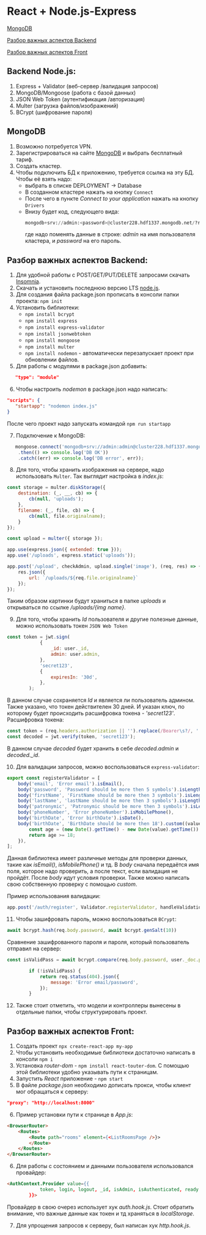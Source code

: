 # React + Node.js-Express
 
[MongoDB](#head11)

[Разбор важных аспектов Backend](#head22) 

[Разбор важных аспектов Front](#head33) 

## Backend Node.js: 
1. Express + Validator (веб-сервер /валидация запросов)
2. MongoDB/Mongoose (работа с базой данных)
3. JSON Web Token (аутентификация /авторизация)
4. Multer (загрузка файлов/изображений)
5. BCrypt (шифрование пароля)
   
<a name="head11"><h2>MongoDB</h2></a>

1. Возможно потребуется VPN.
2. Зарегистрироваться на сайте [MongoDB](https://www.mongodb.com/) и выбрать бесплатный тариф.
3. Создать кластер.
4. Чтобы подключить БД к приложению, требуется ссылка на эту БД. Чтобы её взять надо:
   - выбрать в списке DEPLOYMENT -> Database
   - В созданном кластере нажать на кнопку `Connect`
   - После чего в пункте *Connect to your application* нажать на кнопку `Drivers`
   - Внизу будет код, следующего вида:
      ```python
      mongodb+srv://admin:<password>@cluster228.hdf1337.mongodb.net/?retryWrites=true&w=majority
      ```
      где надо поменять данные в строке: *admin* на имя пользователя кластера, и *password* на его пароль.

<a name="head22"><h2>Разбор важных аспектов Backend:</h2></a>

1. Для удобной работы с POST/GET/PUT/DELETE запросами скачать [Insomnia](insomnia).
2. Скачать и установить последнюю версию LTS [node.js](https://nodejs.org/en).
3. Для создания файла package.json прописать в консоли папки проекта: `npm init`
4. Установить библиотеки:
   - `npm install bcrypt`
   - `npm install express`
   - `npm install express-validator`
   - `npm install jsonwebtoken`
   - `npm install mongoose`
   - `npm install multer`
   - `npm install nodemon` - автоматически перезапускает проект при обновлении файлов. 
5. Для работы с модулями в package.json добавить:
```json
   "type": "module"
  ``` 
6. Чтобы настроить *nodemon* в package.json надо написать:
```json
"scripts": {
   "startapp": "nodemon index.js"
}
```
   После чего проект надо запускать командой `npm run startapp`
   
7. Подключение к MongoDB:
```javascript
   mongoose.connect('mongodb+srv://admin:admin@cluster228.hdf1337.mongodb.net/blog?retryWrites=true&w=majority')
    .then(() => console.log('DB OK'))
    .catch((err) => console.log('DB error', err));
```

8. Для того, чтобы хранить изображения на сервере, надо использовать `Multer`. Так выглядит настройка в *index.js*:
```javascript
const storage = multer.diskStorage({
    destination: (_, __, cb) => {
        cb(null, 'uploads');
    },
    filename: (_, file, cb) => {
        cb(null, file.originalname);
    }
});

const upload = multer({ storage });

app.use(express.json({ extended: true }));
app.use('/uploads', express.static('uploads'));

app.post('/upload', checkAdmin, upload.single('image'), (req, res) => {
    res.json({
        url: `/uploads/${req.file.originalname}`
    });
});
```
Таким образом картинки будут храниться в папке *uploads* и открываться по ссылке */uploads/{img name}*.

9. Для того, чтобы хранить *Id* пользователя и другие полезные данные, можно использовать токен `JSON Web Token`
```javascript
const token = jwt.sign(
            {
                _id: user._id,
                admin: user.admin,
            },
            'secret123',
            {
                expiresIn: '30d',
            },
        );
```
В данном случае сохраняется *Id* и является ли пользователь админом. Также указано, что токен действителен 30 дней. И указан ключ, по которому будет происходить расшифровка токена - *'secret123'*.
Расшифровка токена:
```javascript
const token = (req.headers.authorization || '').replace(/Bearer\s?/, '');
const decoded = jwt.verify(token, 'secret123');
```
В данном случае *decoded* будет хранить в себе *decoded.admin* и *decoded._id*.

10. Для валидации запросов, можно воспользоваться `express-validator`:
```javascript
export const registerValidator = [
    body('email', 'Error email').isEmail(),
    body('password', 'Password should be more then 5 symbols').isLength({ min: 5 }),
    body('firstName', 'FirstName should be more then 3 symbols').isLength({ min: 3 }),
    body('lastName', 'lastName should be more then 3 symbols').isLength({ min: 3 }),
    body('patronymic', 'Patronymic should be more then 3 symbols').isLength({ min: 3 }),
    body('phoneNumber', 'Error phoneNumber').isMobilePhone(),
    body('birthDate', 'Error birthDate').isDate(),
    body('birthDate', 'BirthDate should be more then 18').custom((value) => {
        const age = (new Date().getTime() - new Date(value).getTime()) / (365 * 24 * 60 * 60 * 1000);
        return age >= 18;
    }),
];
```
Данная библиотека имеет различные методы для проверки данных, такие как *isEmail()*, *isMobilePhone()* и тд. В *body* сначала передаётся имя поля, которое надо проверить, а после текст, если валидация не пройдёт. После *body* идут условия проверки. Также можно написать свою собственную проверку с помощью *custom*.

Пример использования валидации:
```javascript
app.post('/auth/register', Validator.registerValidator, handleValidationErrors, UserController.register);
```

11. Чтобы зашифровать пароль, можно воспользоваться `BCrypt`:
```javascript
await bcrypt.hash(req.body.password, await bcrypt.genSalt(10))
```
Сравнение зашифрованного пароля и пароля, который пользователь отправил на сервер:
```javascript
const isValidPass = await bcrypt.compare(req.body.password, user._doc.passwordHash);

        if (!isValidPass) {
            return req.status(404).json({
                message: 'Error email/password',
            });
        }
```
12. Также стоит отметить, что модели и контроллеры вынесены в отдельные папки, чтобы структурировать проект.

<a name="head33"><h2>Разбор важных аспектов Front:</h2></a>

1. Создать проект `npx create-react-app my-app`
2. Чтобы установить необходимые библиотеки достаточно написать в консоли `npm i`
3. Установка *router-dom* - `npm install react-touter-dom`. С помощью этой библиотеки удобно указывать пути к страницам.
4. Запустить *React* приложение - `npm start`
5. В файле *package.json* необходимо дописать прокси, чтобы клиент мог обращаться к серверу:
```json
"proxy": "http://localhost:8000"
```

6. Пример установки пути к странице в *App.js*:
```html
<BrowserRouter>
    <Routes>
        <Route path="rooms" element={<ListRoomsPage />}>
        </Route>
    </Routes>
</BrowserRouter>
```
6. Для работы с состоянием и данными пользователя использовался провайдер:
```html
<AuthContext.Provider value={{
            token, login, logout, _id, isAdmin, isAuthenticated, ready
        }}>
```
Провайдер в свою очерез использует хук *auth.hook.js*.
Стоит обратить внимание, что важные данные как токен и тд храняться в *localStorage*.

7. Для упрощения запросов к серверу, был написан хук *http.hook.js*.
